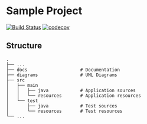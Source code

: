 # Sample Project
[![Build Status](https://travis-ci.org/SampleClassroom/SampleProject.svg?branch=master)](https://travis-ci.org/SampleClassroom/SampleProject)
[![codecov](https://codecov.io/gh/SampleClassroom/SampleProject/branch/master/graph/badge.svg)](https://codecov.io/gh/SampleClassroom/SampleProject)

## Structure
```
.
├── ...
├── docs                    # Documentation
├── diagrams                # UML Diagrams
├── src
│   ├── main
│   │   ├── java            # Application sources
│   │   └── resources       # Application resources
│   └── test
│       ├── java            # Test sources
│       └── resources       # Test resources
└── ...
```
